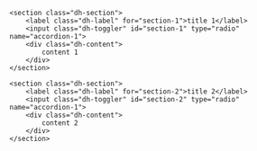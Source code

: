 <div class="dh-collapse dh-accordion">

    <section class="dh-section">
        <label class="dh-label" for="section-1">title 1</label>
        <input class="dh-toggler" id="section-1" type="radio" name="accordion-1">
        <div class="dh-content">
            content 1
        </div>
    </section>

    <section class="dh-section">
        <label class="dh-label" for="section-2">title 2</label>
        <input class="dh-toggler" id="section-2" type="radio" name="accordion-1">
        <div class="dh-content">
            content 2
        </div>
    </section>

</div>
